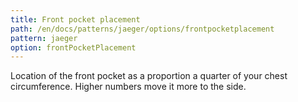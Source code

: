 ```yaml
---
title: Front pocket placement
path: /en/docs/patterns/jaeger/options/frontpocketplacement
pattern: jaeger
option: frontPocketPlacement
---
```


Location of the front pocket as a proportion a quarter of your chest circumference. Higher numbers move it more to the side.

